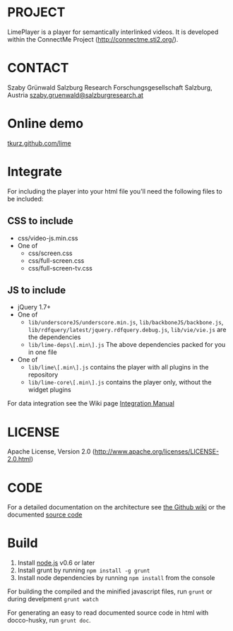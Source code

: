 PROJECT
=======
LimePlayer is a player for semantically interlinked videos. It is developed within the
ConnectMe Project (http://connectme.sti2.org/).

CONTACT
=======
Szaby Grünwald
Salzburg Research Forschungsgesellschaft
Salzburg, Austria
szaby.gruenwald@salzburgresearch.at

Online demo
===========
[tkurz.github.com/lime](http://tkurz.github.com/lime/)

Integrate
=========
For including the player into your html file you'll need the following files to be included:

## CSS to include
* css/video-js.min.css
* One of
  * css/screen.css
  * css/full-screen.css
  * css/full-screen-tv.css

## JS to include
* jQuery 1.7+
* One of
  * `lib/underscoreJS/underscore.min.js`, `lib/backboneJS/backbone.js`, `lib/rdfquery/latest/jquery.rdfquery.debug.js`, `lib/vie/vie.js`
  are the dependencies
  * `lib/lime-deps\[.min\].js` The above dependencies packed for you in one file
* One of
  * `lib/lime\[.min\].js` contains the player with all plugins in the repository
  * `lib/lime-core\[.min\].js` contains the player only, without the widget plugins

For data integration see the Wiki page [Integration Manual](https://github.com/tkurz/lime/wiki/Integration-Manual)

LICENSE
=======
Apache License, Version 2.0 (http://www.apache.org/licenses/LICENSE-2.0.html)

CODE
====
For a detailed documentation on the architecture see [the Github wiki](http://github.com/tkurz/lime/wiki) or the
documented [source code](http://tkurz.github.io/lime/docs)

Build
=====
1. Install [node.js](http://nodejs.org) v0.6 or later
2. Install grunt by running `npm install -g grunt`
3. Install node dependencies by running `npm install` from the console

For building the compiled and the minified javascript files, run `grunt` or during develpment `grunt watch`

For generating an easy to read documented source code in html with docco-husky, run `grunt doc`.

